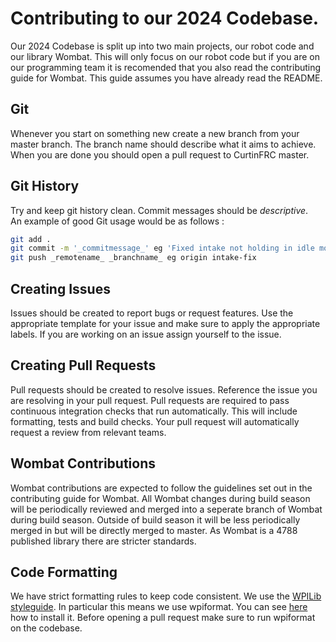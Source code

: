 # Contributing to our 2024 Codebase. 
Our 2024 Codebase is split up into two main projects, our robot code and our library Wombat. This will only focus on our robot code but if you are on our programming team it is recomended that you also read the contributing guide for Wombat. This guide assumes you have already read the README.   

## Git
Whenever you start on something new create a new branch from your master branch. The branch name should describe what it aims to achieve. When you are done you should open a pull request to CurtinFRC master. 

## Git History
Try and keep git history clean. Commit messages should be *descriptive*.  
An example of good Git usage would be as follows :
```bash
git add .
git commit -m '_commitmessage_' eg 'Fixed intake not holding in idle mode'
git push _remotename_ _branchname_ eg origin intake-fix
```

## Creating Issues
Issues should be created to report bugs or request features. Use the appropriate template for your issue and make sure to apply the appropriate labels. If you are working on an issue assign yourself to the issue. 

## Creating Pull Requests
Pull requests should be created to resolve issues. Reference the issue you are resolving in your pull request. Pull requests are required to pass continuous integration checks that run automatically. This will include formatting, tests and build checks. Your pull request will automatically request a review from relevant teams.

## Wombat Contributions
Wombat contributions are expected to follow the guidelines set out in the contributing guide for Wombat. All Wombat changes during build season will be periodically reviewed and merged into a seperate branch of Wombat during build season. Outside of build season it will be less periodically merged in but will be directly merged to master. As Wombat is a 4788 published library there are stricter standards. 

## Code Formatting
We have strict formatting rules to keep code consistent. We use the [WPILib styleguide](https://github.com/wpilibsuite/styleguide). In particular this means we use wpiformat. You can see [here](https://github.com/wpilibsuite/styleguide/blob/main/wpiformat/README.rst) how to install it. Before opening a pull request make sure to run wpiformat on the codebase.